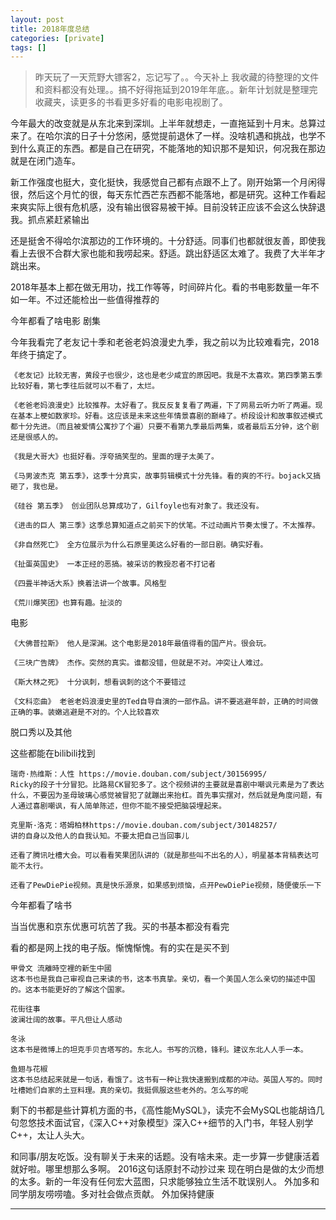 ```yaml
---
layout: post
title: 2018年度总结
categories: [private]
tags: []
---
```

 
 >  昨天玩了一天荒野大镖客2，忘记写了。。今天补上
> 我收藏的待整理的文件和资料都没有处理。。搞不好得拖延到2019年年底。。新年计划就是整理完收藏夹，读更多的书看更多好看的电影电视剧了。



今年最大的改变就是从东北来到深圳。上半年就想走，一直拖延到十月末。总算过来了。在哈尔滨的日子十分悠闲，感觉提前退休了一样。没啥机遇和挑战，也学不到什么真正的东西。都是自己在研究，不能落地的知识那不是知识，何况我在那边就是在闭门造车。
   
新工作强度也挺大，变化挺快，我感觉自己都有点跟不上了。刚开始第一个月闲得很，然后这个月忙的很，每天东忙西芒东西都不能落地，都是研究。这种工作看起来爽实际上很有危机感，没有输出很容易被干掉。目前没转正应该不会这么快辞退我。抓点紧赶紧输出
   
   还是挺舍不得哈尔滨那边的工作环境的。十分舒适。同事们也都就很友善，即使我看上去很不合群大家也能和我唠起来。舒适。跳出舒适区太难了。我费了大半年才跳出来。


2018年基本上都在做无用功，找工作等等，时间碎片化。看的书电影数量一年不如一年。不过还能检出一些值得推荐的

今年都看了啥电影
剧集

今年我看完了老友记十季和老爸老妈浪漫史九季，我之前以为比较难看完，2018年终于搞定了。

    《老友记》比较无害，黄段子也很少，这也是老少咸宜的原因吧。我是不太喜欢。第四季第五季比较好看，第七季往后就可以不看了，太烂。

    《老爸老妈浪漫史》比较推荐。太好看了。我反反复复看了两遍，下了网易云听力听了两遍。现在基本上梗如数家珍。好看。这应该是未来这些年情景喜剧的巅峰了。桥段设计和故事叙述模式都十分先进。（而且被爱情公寓抄了个遍）只要不看第九季最后两集，或者最后五分钟，这个剧还是很感人的。

    《我是大哥大》也挺好看。浮夸搞笑型的。里面的理子太美了。

    《马男波杰克 第五季》，这季十分真实，故事剪辑模式十分先锋。看的爽的不行。bojack又搞砸了，我也是。

    《硅谷 第五季》 创业团队总算成功了，Gilfoyle也有对象了。我还没有。

    《进击的巨人 第三季》这季总算知道点之前买下的伏笔。不过动画片节奏太慢了。不太推荐。

    《非自然死亡》 全方位展示为什么石原里美这么好看的一部日剧。确实好看。

    《扯蛋英国史》 一本正经的恶搞。被采访的教授忍者不打记者

    《四畳半神话大系》换着法讲一个故事。风格型

    《荒川爆笑团》也算有趣。扯淡的


电影

    《大佛普拉斯》 他人是深渊。这个电影是2018年最值得看的国产片。很会玩。

    《三块广告牌》 杰作。突然的真实。谁都没错，但就是不对。冲突让人难过。

    《斯大林之死》 十分讽刺，想看讽刺的这个不要错过

    《文科恋曲》 老爸老妈浪漫史里的Ted自导自演的一部作品。讲不要逃避年龄，正确的时间做正确的事。装嫩逃避是不对的。个人比较喜欢


脱口秀以及其他

这些都能在bilibili找到

    瑞奇·热维斯：人性 https://movie.douban.com/subject/30156995/
    Ricky的段子十分冒犯。比路易CK冒犯多了。这个视频讲的主要就是喜剧中嘲讽元素是为了表达什么，不要因为圣母玻璃心感觉被冒犯了就蹦出来抬杠。首先事实摆对，然后就是角度问题，有人通过喜剧嘲讽，有人简单陈述，但你不能不接受把脑袋埋起来。

    克里斯·洛克：塔姆柏林https://movie.douban.com/subject/30148257/
    讲的自身以及他人的自我认知。不要太把自己当回事儿

    还看了腾讯吐槽大会。可以看看笑果团队讲的（就是那些叫不出名的人），明星基本背稿表达可能不太行。

    还看了PewDiePie视频。真是快乐源泉，如果感到烦恼，点开PewDiePie视频，随便傻乐一下


今年都看了啥书


当当优惠和京东优惠可坑苦了我。买的书基本都没有看完

看的都是网上找的电子版。惭愧惭愧。有的实在是买不到

    甲骨文 流離時空裡的新生中國
    这本书也是我自己审视自己来读的书，这本书真挚。亲切，看一个美国人怎么亲切的描述中国的。这本书能更好的了解这个国家。

    花街往事
    波澜壮阔的故事。平凡但让人感动

    冬泳
    这本书是微博上的坦克手贝吉塔写的。东北人。书写的沉稳，锋利。建议东北人人手一本。

    鱼翅与花椒
    这本书总结起来就是一句话，看饿了。这书有一种让我快速搬到成都的冲动。英国人写的。同时吐槽她们自家的土豆料理。真的亲切。我挺佩服这些老外的。怎么写的呢


剩下的书都是些计算机方面的书，《高性能MySQL》，读完不会MySQL也能胡诌几句忽悠技术面试官，《深入C++对象模型》深入C++细节的入门书，年轻人别学C++，太让人头大。



和同事/朋友吃饭。没有聊关于未来的话题。没有啥未来。走一步算一步健康活着就好啦。哪里想那么多啊。
2016这句话原封不动抄过来
现在明白是做的太少而想的太多。新的一年没有任何宏大蓝图，只求能够独立生活不耽误别人。
外加多和同学朋友唠唠嗑。多对社会做点贡献。
外加保持健康

---


